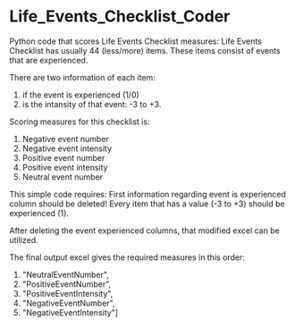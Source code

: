 # Life_Events_Checklist_Coder
 Python code that scores Life Events Checklist measures:
 Life Events Checklist has usually 44 (less/more) items.
 These items consist of events that are experienced.
 
 There are two information of each item:
 1. if the event is experienced (1/0)
 2. is the intansity of that event: -3 to +3.
 
 Scoring measures for this checklist is:
 1. Negative event number
 2. Negative event intensity
 3. Positive event number
 4. Positive event intensity
 5. Neutral event number
 
 This simple code requires:
 First information regarding event is experienced column should be deleted!
 Every item that has a value (-3 to +3) should be experienced (1).
 
 After deleting the event experienced columns, 
 that modified excel can be utilized.
 
 The final output excel gives the required measures in this order:
 1. "NeutralEventNumber",
 2. "PositiveEventNumber",
 3. "PositiveEventIntensity",
 4. "NegativeEventNumber",
 5. "NegativeEventIntensity"]

